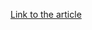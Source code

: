 [Link to the article](https://zdnet.com/article/ubisoft-crytek-data-posted-on-ransomware-gangs-site/)
